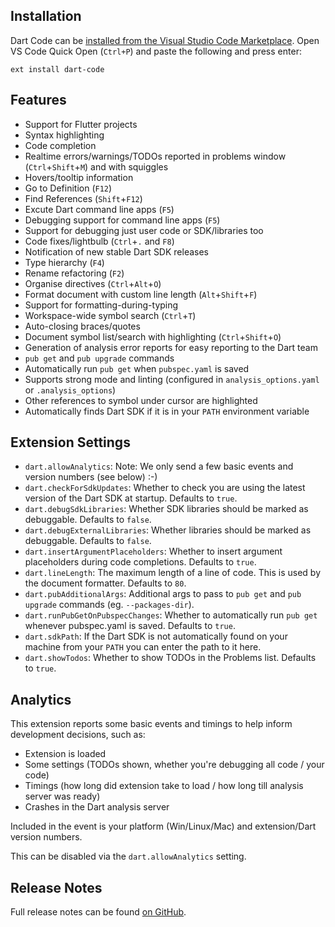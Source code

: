 ## Installation

Dart Code can be [installed from the Visual Studio Code Marketplace](https://marketplace.visualstudio.com/items?itemName=DanTup.dart-code). Open VS Code Quick Open (`Ctrl+P`) and paste the following and press enter:

    ext install dart-code

## Features

- Support for Flutter projects
- Syntax highlighting
- Code completion
- Realtime errors/warnings/TODOs reported in problems window (`Ctrl`+`Shift`+`M`) and with squiggles
- Hovers/tooltip information
- Go to Definition (`F12`)
- Find References (`Shift`+`F12`)
- Excute Dart command line apps (`F5`)
- Debugging support for command line apps (`F5`)
- Support for debugging just user code or SDK/libraries too
- Code fixes/lightbulb (`Ctrl`+`.` and `F8`)
- Notification of new stable Dart SDK releases
- Type hierarchy (`F4`)
- Rename refactoring (`F2`)
- Organise directives (`Ctrl`+`Alt`+`O`)
- Format document with custom line length (`Alt`+`Shift`+`F`)
- Support for formatting-during-typing
- Workspace-wide symbol search (`Ctrl`+`T`)
- Auto-closing braces/quotes
- Document symbol list/search with highlighting (`Ctrl`+`Shift`+`O`)
- Generation of analysis error reports for easy reporting to the Dart team 
- `pub get` and `pub upgrade` commands
- Automatically run `pub get` when `pubspec.yaml` is saved
- Supports strong mode and linting (configured in `analysis_options.yaml` or `.analysis_options`)
- Other references to symbol under cursor are highlighted
- Automatically finds Dart SDK if it is in your `PATH` environment variable

## Extension Settings

- `dart.allowAnalytics`: Note: We only send a few basic events and version numbers (see below) :-)
- `dart.checkForSdkUpdates`: Whether to check you are using the latest version of the Dart SDK at startup. Defaults to `true`.
- `dart.debugSdkLibraries`: Whether SDK libraries should be marked as debuggable. Defaults to `false`.
- `dart.debugExternalLibraries`: Whether libraries should be marked as debuggable. Defaults to `false`.
- `dart.insertArgumentPlaceholders`: Whether to insert argument placeholders during code completions. Defaults to `true`.
- `dart.lineLength`: The maximum length of a line of code. This is used by the document formatter. Defaults to `80`.
- `dart.pubAdditionalArgs`: Additional args to pass to `pub get` and `pub upgrade` commands (eg. `--packages-dir`).
- `dart.runPubGetOnPubspecChanges`: Whether to automatically run `pub get` whenever pubspec.yaml is saved. Defaults to `true`.
- `dart.sdkPath`: If the Dart SDK is not automatically found on your machine from your `PATH` you can enter the path to it here.
- `dart.showTodos`: Whether to show TODOs in the Problems list. Defaults to `true`.

## Analytics

This extension reports some basic events and timings to help inform development decisions, such as:

- Extension is loaded
- Some settings (TODOs shown, whether you're debugging all code / your code)
- Timings (how long did extension take to load / how long till analysis server was ready)
- Crashes in the Dart analysis server

Included in the event is your platform (Win/Linux/Mac) and extension/Dart version numbers.

This can be disabled via the `dart.allowAnalytics` setting.  

## Release Notes

Full release notes can be found [on GitHub](https://github.com/Dart-Code/Dart-Code/releases).
